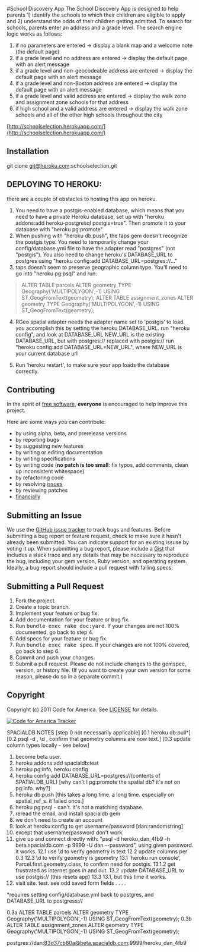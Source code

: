 #School Discovery App
The School Discovery App is designed to help parents 1) identify the schools to which their children are eligible to apply and 2) understand the odds of their children getting admitted. To search for schools, parents enter an address and a grade level.  The search engine logic works as follows:

1. if no parameters are entered -> display a blank map and a welcome note (the default page)
2. if a grade level and no address are entered -> display the default page with an alert message
3. if a grade level and non-geocodeable address are entered -> display the default page with an alert message
4. if a grade level and non-Boston address are entered -> display the default page with an alert message
5. if a grade level and valid address are entered -> display the walk zone and assignment zone schools for that address
6. if high school and a valid address are entered -> display the walk zone schools and all of the other high schools throughout the city


[http://schoolselection.herokuapp.com/](http://schoolselection.herokuapp.com/)

## <a name="installation">Installation</a>
  git clone git@heroku.com:schoolselection.git


## <a name="deploying">DEPLOYING TO HEROKU:</a>
there are a couple of obstacles to hosting this app on heroku.

1) You need to have a postgis-enabled database, which means that you need to have a private Heroku database, set up with "heroku addons:add heroku-postgresql postgis=true". Then promote it to your database with "heroku pg:promote"
2) When pushing with "heroku db:push", the taps gem doesn't recognize the postgis type. You need to temporarily change your config/database.yml file to have the adapter read "postgres" (not "postgis"). You also need to change heroku's DATABASE_URL to postgres using "heroku config:add DATABASE_URL=postgres://..."
3) taps doesn't seem to preserve geographic column type. You'll need to go into "heroku pg:psql" and run:
> ALTER TABLE parcels ALTER geometry TYPE Geography('MULTIPOLYGON',-1) USING ST_GeogFromText(geometry);
> ALTER TABLE assignment_zones ALTER geometry TYPE Geography('MULTIPOLYGON',-1) USING ST_GeogFromText(geometry);

4. RGeo spatial adapter needs the adapter name set to 'postgis' to load. you accomplish this by setting the heroku DATABASE_URL.
run "heroku config", and look at DATABASE_URL
NEW_URL is the existing DATABASE_URL, but with postgres:// replaced with postgis://
run "heroku config:add DATABASE_URL=NEW_URL", where NEW_URL is your current database url

5. Run 'heroku restart', to make sure your app loads the database correctly.

## <a name="contributing">Contributing</a>
In the spirit of [free software](http://www.fsf.org/licensing/essays/free-sw.html), **everyone** is encouraged to help improve this project.

Here are some ways *you* can contribute:

* by using alpha, beta, and prerelease versions
* by reporting bugs
* by suggesting new features
* by writing or editing documentation
* by writing specifications
* by writing code (**no patch is too small**: fix typos, add comments, clean up inconsistent whitespace)
* by refactoring code
* by resolving [issues](https://github.com/codeforamerica/schoolselection/issues)
* by reviewing patches
* [financially](https://secure.codeforamerica.org/page/contribute)

## <a name="issues">Submitting an Issue</a>
We use the [GitHub issue tracker](https://github.com/codeforamerica/schoolselection/issues)
to track bugs and features. Before submitting a bug report or feature request,
check to make sure it hasn't already been submitted. You can indicate support
for an existing issuse by voting it up. When submitting a bug report, please
include a [Gist](https://gist.github.com/) that includes a stack trace and any
details that may be necessary to reproduce the bug, including your gem version,
Ruby version, and operating system. Ideally, a bug report should include a pull
request with failing specs.

## <a name="pulls">Submitting a Pull Request</a>
1. Fork the project.
2. Create a topic branch.
3. Implement your feature or bug fix.
4. Add documentation for your feature or bug fix.
5. Run <tt>bundle exec rake doc:yard</tt>. If your changes are not 100% documented, go back to step 4.
6. Add specs for your feature or bug fix.
7. Run <tt>bundle exec rake spec</tt>. If your changes are not 100% covered, go back to step 6.
8. Commit and push your changes.
9. Submit a pull request. Please do not include changes to the gemspec, version, or history file. (If you want to create your own version for some reason, please do so in a separate commit.)

## <a name="copyright">Copyright</a>
Copyright (c) 2011 Code for America.
See [LICENSE](https://github.com/codeforamerica/schoolselection/blob/master/LICENSE.md) for details.

[![Code for America Tracker](http://stats.codeforamerica.org/codeforamerica/schoolselection.png)](http://stats.codeforamerica.org/projects/schoolselection)

SPACIALDB NOTES
[step 0 not necessarily applicable]
[0.1 heroku db:pull*]
[0.2 psql -d <databasename>, \d <table name>, confirm that geometry columns are now text.]
[0.3 update column types locally - see below]
1. become beta user.
2. heroku addons:add spacialdb:test 
3. heroku pg:info, heroku config
4. heroku config:add DATABASE_URL=postgres://(contents of SPATIALDB_URL)
[why can't I pg:promote the spatial db? it's not on pg:info. why?]
5. heroku db:push
[this takes a long time. a long time. especially on spatial_ref_s. it failed once.]
6. heroku pg:psql - can't. it's not a matching database.
7. reread the email, and install spacialdb gem
8. we don't need to create an account
9. look at heroku:config to get username/password [dan:randomstring]
10. except that username/password don't work.
11. give up and connect directly with:
"psql -d heroku_dan_4fb9 -h beta.spacialdb.com -p 9999 -U dan --password", using given password.
it works.
12.1 use \d <tablename> to verify geometry is text
12.2 update columns per 0.3
12.3 \d <tablename> to verify geometry is geometry
13.1 'heroku run console', Parcel.first.geometry.class, to confirm need for postgis.
13.1.2 get frustrated as internet goes in and out.
13.2 update DATABASE_URL to use postgis:// (this resets app)
13.3 13.1, but this time it works.
14. visit site. test. see odd saved form fields . . . .

*requires setting config/database.yml back to postgres, and DATABASE_URL to postgress://

0.3a ALTER TABLE parcels ALTER geometry TYPE Geography('MULTIPOLYGON',-1) USING ST_GeogFromText(geometry);
0.3b ALTER TABLE assignment_zones ALTER geometry TYPE Geography('MULTIPOLYGON',-1) USING ST_GeogFromText(geometry);

postgres://dan:83d37cb80a@beta.spacialdb.com:9999/heroku_dan_4fb9
